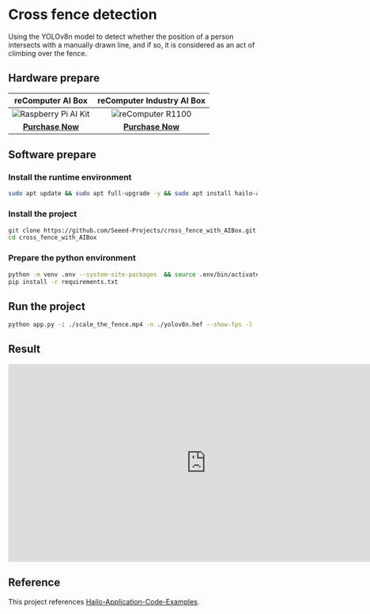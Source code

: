 # Cross fence detection

Using the YOLOv8n model to detect whether the position of a person intersects with a manually drawn line, and if so, it is considered as an act of climbing over the fence.

## Hardware prepare

|                                               reComputer AI Box                                            |                                              reComputer Industry AI Box                                             |
| :----------------------------------------------------------------------------------------------------------------: | :-----------------------------------------------------------------------------------------------------------: |
| ![Raspberry Pi AI Kit](https://media-cdn.seeedstudio.com/media/catalog/product/cache/bb49d3ec4ee05b6f018e93f896b8a25d/i/m/image114993560.jpeg) | ![reComputer R1100](https://media-cdn.seeedstudio.com/media/catalog/product/cache/bb49d3ec4ee05b6f018e93f896b8a25d/2/-/2-114993595-recomputer-ai-industrial-r2135-12.jpg) |
| [**Purchase Now**](https://www.seeedstudio.com/reComputer-AI-R2130-12-p-6368.html?utm_source=PiAICourse&utm_medium=github&utm_campaign=Course) | [**Purchase Now**](https://www.seeedstudio.com/reComputer-AI-Industrial-R2135-12-p-6432.html?utm_source=PiAICourse&utm_medium=github&utm_campaign=Course) |

## Software prepare

### Install the runtime environment 

```bash
sudo apt update && sudo apt full-upgrade -y && sudo apt install hailo-all
```

### Install the project

```bash
git clone https://github.com/Seeed-Projects/cross_fence_with_AIBox.git
cd cross_fence_with_AIBox
```

### Prepare the python environment

```bash
python -m venv .env --system-site-packages  && source .env/bin/activate
pip install -r requirements.txt
```

## Run the project

```bash
python app.py -i ./scale_the_fence.mp4 -n ./yolov8n.hef --show-fps -l ./common/coco.txt 
```
## Result

<iframe width="800" height="400" src="https://www.youtube.com/embed/_-89czNbZ_M?list=PLpH_4mf13-A3Wm6hJp7JeT4DD9NXXUAca" title="Seeed Raspberry Pi AI Box Helps in Abnormal Event Detection: Fence Climbing" frameborder="0" allow="accelerometer; autoplay; clipboard-write; encrypted-media; gyroscope; picture-in-picture; web-share" referrerpolicy="strict-origin-when-cross-origin" allowfullscreen></iframe>

## Reference

This project references  [Hailo-Application-Code-Examples](https://github.com/hailo-ai/Hailo-Application-Code-Examples).
